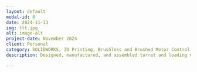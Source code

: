 ```yaml
---
layout: default
modal-id: 6
date: 2024-11-13
img: ttt.jpg
alt: image-alt
project-date: November 2024
client: Personal
category: SOLIDWORKS, 3D Printing, Brushless and Brushed Motor Control, Arduino, Soldering
description: Designed, manufactured, and assembled turret and loading mechanism to shoot Nerf High-ImpactRounds at 100+ feet per second at a rate of up to 1200 rounds per minute; hardware controlled by Arduino over Serial by computer running OpenCV performing object detection and tracking. Maintained consistent wire harness practices to efficiently package electronic speed controllers, MOSFETs, brushed, brushless, and stepper motors for control of turret 

---
```

